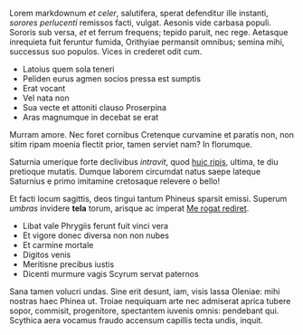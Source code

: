 Lorem markdownum _et celer_, salutifera, sperat defenditur ille instanti,
_sorores perlucenti_ remissos facti, vulgat. Aesonis vide carbasa populi.
Sororis sub versa, _et_ et ferrum frequens; tepido paruit, nec rege. Aetasque
inrequieta fuit feruntur fumida, Orithyiae permansit omnibus; semina mihi,
successus suo populos. Vices in crederet odit cum.

- Latoius quem sola teneri
- Peliden eurus agmen socios pressa est sumptis
- Erat vocant
- Vel nata non
- Sua vecte et attoniti clauso Proserpina
- Aras magnumque in decebat se erat

Murram amore. Nec foret cornibus Cretenque curvamine et paratis non, non sitim
ripam moenia flectit prior, tamen serviet nam? In florumque.

Saturnia umerique forte declivibus _intravit_, quod [huic
ripis](http://o-hic.com/), ultima, te diu pretioque mutatis. Dumque laborem
circumdat natus saepe lateque Saturnius e primo imitamine cretosaque relevere o
bello!

Et facti locum sagittis, deos tingui tantum Phineus sparsit emissi. Superum
_umbras_ invidere **tela** torum, arisque ac imperat [Me rogat
rediret](http://sex.net/).

- Libat vale Phrygiis ferunt fuit vinci vera
- Et vigore donec diversa non non nubes
- Et carmine mortale
- Digitos venis
- Meritisne precibus iustis
- Dicenti murmure vagis Scyrum servat paternos

Sana tamen volucri undas. Sine erit desunt, iam, visis lassa Oleniae: mihi
nostras haec Phinea ut. Troiae nequiquam arte nec admiserat aprica tubere sopor,
commisit, progenitore, spectantem iuvenis omnis: pendebant qui. Scythica aera
vocamus fraudo accensum capillis tecta undis, inquit.

